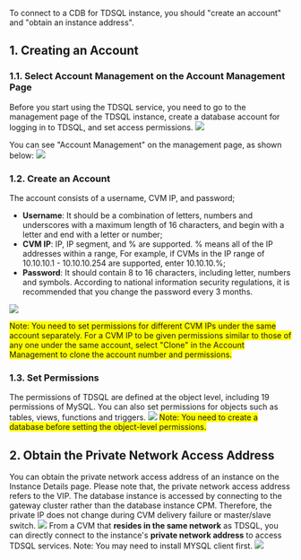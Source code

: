 To connect to a CDB for TDSQL instance, you should "create an account" and "obtain an instance address".

## 1. Creating an Account
### 1.1. Select Account Management on the Account Management Page
Before you start using the TDSQL service, you need to go to the management page of the TDSQL instance, create a database account for logging in to TDSQL, and set access permissions.
![](//mccdn.qcloud.com/img56835afdde2f1.png)

You can see "Account Management" on the management page, as shown below:
![](//mccdn.qcloud.com/img56835b1a37efe.png)
### 1.2. Create an Account
The account consists of a username, CVM IP, and password;
-  **Username**: It should be a combination of letters, numbers and underscores with a maximum length of 16 characters, and begin with a letter and end with a letter or number;
-  **CVM IP**: IP, IP segment, and % are supported. % means all of the IP addresses within a range, For example, if CVMs in the IP range of 10.10.10.1 - 10.10.10.254 are supported, enter 10.10.10.%;
-  **Password**: It should contain 8 to 16 characters, including letter, numbers and symbols. According to national information security regulations, it is recommended that you change the password every 3 months.

![](//mccdn.qcloud.com/img56835b84c71c7.png)

<span style="background-color:#FFFF00">Note: You need to set permissions for different CVM IPs under the same account separately. For a CVM IP to be given permissions similar to those of any one under the same account, select "Clone" in the Account Management to clone the account number and permissions.</span>

### 1.3. Set Permissions
The permissions of TDSQL are defined at the object level, including 19 permissions of MySQL. You can also set permissions for objects such as tables, views, functions and triggers.
![](//mccdn.qcloud.com/img56835bf828954.png)
<span style="background-color:#FFFF00">Note: You need to create a database before setting the object-level permissions.</span>

## 2. Obtain the Private Network Access Address
You can obtain the private network access address of an instance on the Instance Details page. Please note that, the private network access address refers to the VIP. The database instance is accessed by connecting to the gateway cluster rather than the database instance CPM. Therefore, the private IP does not change during CVM delivery failure or master/slave switch.
![](//mccdn.qcloud.com/img56835cbbbeb73.png)
From a CVM that **resides in the same network** as TDSQL, you can directly connect to the instance's **private network address** to access TDSQL services. Note: You may need to install MYSQL client first.
![](//mccdn.qcloud.com/img56835e0a9470d.png)

